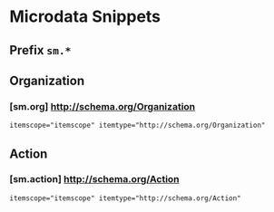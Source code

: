 # Microdata Snippets

## Prefix `sm.*`

## Organization

### [sm.org] http://schema.org/Organization

```html
itemscope="itemscope" itemtype="http://schema.org/Organization"
```

## Action

### [sm.action] http://schema.org/Action

```html
itemscope="itemscope" itemtype="http://schema.org/Action"
```
